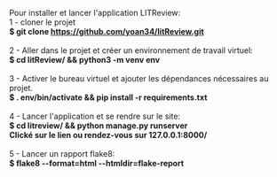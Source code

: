 Pour installer et lancer l'application LITReview:<br/>
1 - cloner le projet<br/>
<b>$ git clone https://github.com/yoan34/litReview.git</b><br/><br/>
2 - Aller dans le projet et créer un environnement de travail virtuel:<br/>
<b>$ cd litReview/ && python3 -m venv env</b><br/><br/>
3 - Activer le bureau virtuel et ajouter les dépendances nécessaires au projet.<br/>
<b>$ . env/bin/activate && pip install -r requirements.txt</b><br/><br/>
4 - Lancer l'application et se rendre sur le site:<br/>
<b>$ cd litreview/ && python manage.py runserver</b><br/>
<b>Clické sur le lien ou rendez-vous sur 127.0.0.1:8000/</b><br/><br/>
5 - Lancer un rapport flake8:<br/>
  <b>$ flake8 --format=html --htmldir=flake-report</b>

